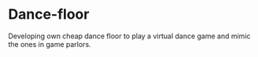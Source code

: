 # Dance-floor
Developing own cheap dance floor to play a virtual dance game and mimic the ones in game parlors.
